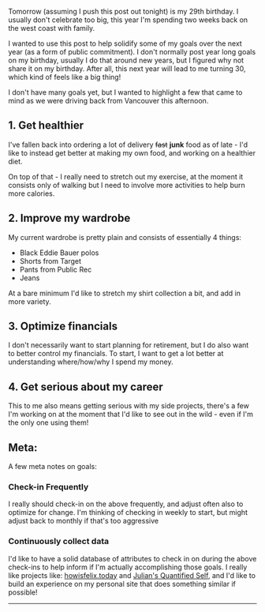 Tomorrow (assuming I push this post out tonight) is my 29th birthday. I usually
don't celebrate too big, this year I'm spending two weeks back on the west coast
with family.

I wanted to use this post to help solidify some of my goals over the next year
(as a form of public commitment). I don't normally post year long goals on my
birthday, usually I do that around new years, but I figured why not share it on
my birthday. After all, this next year will lead to me turning 30, which kind of
feels like a big thing!

I don't have many goals yet, but I wanted to highlight a few that came to mind
as we were driving back from Vancouver this afternoon.

## 1. Get healthier

I've fallen back into ordering a lot of delivery ~~fast~~ **junk** food as of
late - I'd like to instead get better at making my own food, and working on a
healthier diet.

On top of that - I really need to stretch out my exercise, at the moment it
consists only of walking but I need to involve more activities to help burn more
calories.

## 2. Improve my wardrobe

My current wardrobe is pretty plain and consists of essentially 4 things:

- Black Eddie Bauer polos
- Shorts from Target
- Pants from Public Rec
- Jeans

At a bare minimum I'd like to stretch my shirt collection a bit, and add in more
variety.

## 3. Optimize financials

I don't necessarily want to start planning for retirement, but I do also want to
better control my financials. To start, I want to get a lot better at
understanding where/how/why I spend my money.

## 4. Get serious about my career

This to me also means getting serious with my side projects, there's a few I'm
working on at the moment that I'd like to see out in the wild - even if I'm the
only one using them!

## Meta:

A few meta notes on goals:

### Check-in Frequently

I really should check-in on the above frequently, and adjust often also to
optimize for change. I'm thinking of checking in weekly to start, but might
adjust back to monthly if that's too aggressive

### Continuously collect data

I'd like to have a solid database of attributes to check in on during the above
check-ins to help inform if I'm actually accomplishing those goals. I really
like projects like: [howisfelix.today](https://howisfelix.today/) and
[Julian's Quantified Self](https://julian.digital/2020/02/23/my-quantified-self-setup/),
and I'd like to build an experience on my personal site that does something
similar if possible!

---
